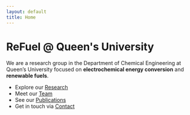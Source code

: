 ```yaml
---
layout: default
title: Home
---
```


# ReFuel @ Queen's University

We are a research group in the Department of Chemical Engineering at Queen’s University focused on **electrochemical energy conversion** and **renewable fuels**.

- Explore our [Research](research.md)
- Meet our [Team](people.md)
- See our [Publications](publications.md)
- Get in touch via [Contact](contact.md)
